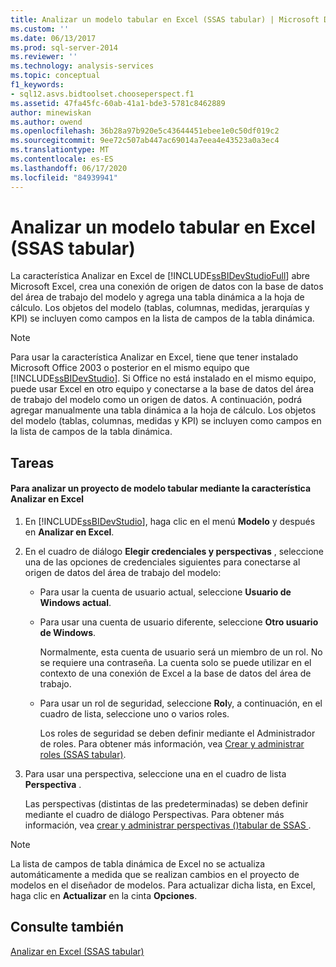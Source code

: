 ```yaml
---
title: Analizar un modelo tabular en Excel (SSAS tabular) | Microsoft Docs
ms.custom: ''
ms.date: 06/13/2017
ms.prod: sql-server-2014
ms.reviewer: ''
ms.technology: analysis-services
ms.topic: conceptual
f1_keywords:
- sql12.asvs.bidtoolset.chooseperspect.f1
ms.assetid: 47fa45fc-60ab-41a1-bde3-5781c8462889
author: minewiskan
ms.author: owend
ms.openlocfilehash: 36b28a97b920e5c43644451ebee1e0c50df019c2
ms.sourcegitcommit: 9ee72c507ab447ac69014a7eea4e43523a0a3ec4
ms.translationtype: MT
ms.contentlocale: es-ES
ms.lasthandoff: 06/17/2020
ms.locfileid: "84939941"
---
```

# <a name="analyze-a-tabular-model-in-excel-ssas-tabular"></a>Analizar un modelo tabular en Excel (SSAS tabular)
  La característica Analizar en Excel de [!INCLUDE[ssBIDevStudioFull](../../includes/ssbidevstudiofull-md.md)] abre Microsoft Excel, crea una conexión de origen de datos con la base de datos del área de trabajo del modelo y agrega una tabla dinámica a la hoja de cálculo. Los objetos del modelo (tablas, columnas, medidas, jerarquías y KPI) se incluyen como campos en la lista de campos de la tabla dinámica.  
  
> [!NOTE]  
>  Para usar la característica Analizar en Excel, tiene que tener instalado Microsoft Office 2003 o posterior en el mismo equipo que [!INCLUDE[ssBIDevStudio](../../includes/ssbidevstudio-md.md)]. Si Office no está instalado en el mismo equipo, puede usar Excel en otro equipo y conectarse a la base de datos del área de trabajo del modelo como un origen de datos. A continuación, podrá agregar manualmente una tabla dinámica a la hoja de cálculo. Los objetos del modelo (tablas, columnas, medidas y KPI) se incluyen como campos en la lista de campos de la tabla dinámica.  
  
## <a name="tasks"></a>Tareas  
  
#### <a name="to-analyze-a-tabular-model-project-by-using-the-analyze-in-excel-feature"></a>Para analizar un proyecto de modelo tabular mediante la característica Analizar en Excel  
  
1.  En [!INCLUDE[ssBIDevStudio](../../includes/ssbidevstudio-md.md)], haga clic en el menú **Modelo** y después en **Analizar en Excel**.  
  
2.  En el cuadro de diálogo **Elegir credenciales y perspectivas** , seleccione una de las opciones de credenciales siguientes para conectarse al origen de datos del área de trabajo del modelo:  
  
    -   Para usar la cuenta de usuario actual, seleccione **Usuario de Windows actual**.  
  
    -   Para usar una cuenta de usuario diferente, seleccione **Otro usuario de Windows**.  
  
         Normalmente, esta cuenta de usuario será un miembro de un rol. No se requiere una contraseña. La cuenta solo se puede utilizar en el contexto de una conexión de Excel a la base de datos del área de trabajo.  
  
    -   Para usar un rol de seguridad, seleccione **Rol**y, a continuación, en el cuadro de lista, seleccione uno o varios roles.  
  
         Los roles de seguridad se deben definir mediante el Administrador de roles. Para obtener más información, vea [Crear y administrar roles &#40;SSAS tabular&#41;](roles-ssas-tabular.md).  
  
3.  Para usar una perspectiva, seleccione una en el cuadro de lista **Perspectiva** .  
  
     Las perspectivas (distintas de las predeterminadas) se deben definir mediante el cuadro de diálogo Perspectivas. Para obtener más información, vea [crear y administrar perspectivas &#40;&#41;tabular de SSAS ](perspectives-ssas-tabular.md).  
  
> [!NOTE]  
>  La lista de campos de tabla dinámica de Excel no se actualiza automáticamente a medida que se realizan cambios en el proyecto de modelos en el diseñador de modelos. Para actualizar dicha lista, en Excel, haga clic en **Actualizar** en la cinta **Opciones**.  
  
## <a name="see-also"></a>Consulte también  
 [Analizar en Excel &#40;SSAS tabular&#41;](analyze-in-excel-ssas-tabular.md)  
  
  
